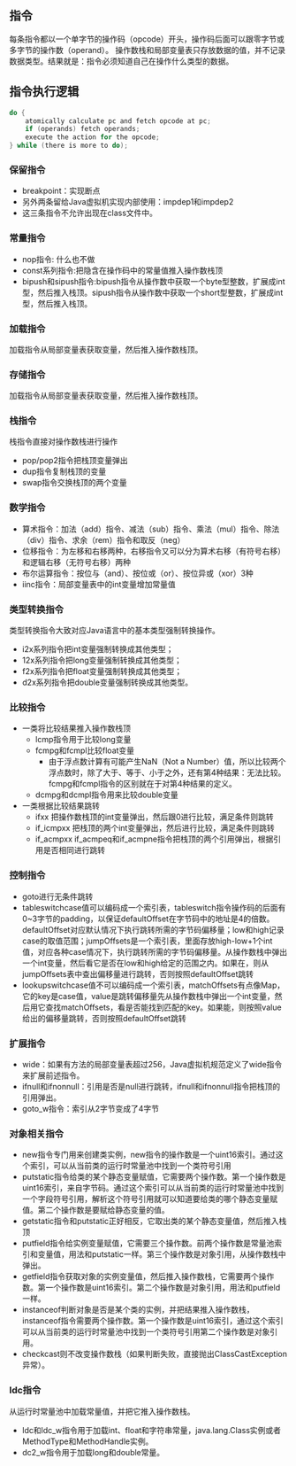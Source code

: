 ## 指令
每条指令都以一个单字节的操作码（opcode）开头，操作码后面可以跟零字节或多字节的操作数（operand）。
操作数栈和局部变量表只存放数据的值，并不记录数据类型。结果就是：指令必须知道自己在操作什么类型的数据。

## 指令执行逻辑
```c
do {
    atomically calculate pc and fetch opcode at pc;
    if (operands) fetch operands;
    execute the action for the opcode;
} while (there is more to do);
```
### 保留指令
- breakpoint：实现断点
- 另外两条留给Java虚拟机实现内部使用：impdep1和impdep2
- 这三条指令不允许出现在class文件中。

### 常量指令
- nop指令: 什么也不做
- const系列指令:把隐含在操作码中的常量值推入操作数栈顶
- bipush和sipush指令:bipush指令从操作数中获取一个byte型整数，扩展成int型，然后推入栈顶。sipush指令从操作数中获取一个short型整数，扩展成int型，然后推入栈顶。

### 加载指令
加载指令从局部变量表获取变量，然后推入操作数栈顶。

### 存储指令
加载指令从局部变量表获取变量，然后推入操作数栈顶。

### 栈指令
栈指令直接对操作数栈进行操作
- pop/pop2指令把栈顶变量弹出
- dup指令复制栈顶的变量
- swap指令交换栈顶的两个变量

### 数学指令
- 算术指令：加法（add）指令、减法（sub）指令、乘法（mul）指令、除法（div）指令、求余（rem）指令和取反（neg）
- 位移指令：为左移和右移两种，右移指令又可以分为算术右移（有符号右移）和逻辑右移（无符号右移）两种
- 布尔运算指令：按位与（and）、按位或（or）、按位异或（xor）3种
- iinc指令：局部变量表中的int变量增加常量值

### 类型转换指令
类型转换指令大致对应Java语言中的基本类型强制转换操作。
- i2x系列指令把int变量强制转换成其他类型；
- 12x系列指令把long变量强制转换成其他类型；
- f2x系列指令把float变量强制转换成其他类型；
- d2x系列指令把double变量强制转换成其他类型。

### 比较指令
- 一类将比较结果推入操作数栈顶
  - lcmp指令用于比较long变量
  - fcmpg和fcmpl比较float变量
    - 由于浮点数计算有可能产生NaN（Not a Number）值，所以比较两个浮点数时，除了大于、等于、小于之外，还有第4种结果：无法比较。fcmpg和fcmpl指令的区别就在于对第4种结果的定义。
  - dcmpg和dcmpl指令用来比较double变量
- 一类根据比较结果跳转
  - ifxx 把操作数栈顶的int变量弹出，然后跟0进行比较，满足条件则跳转
  - if_icmpxx 把栈顶的两个int变量弹出，然后进行比较，满足条件则跳转
  - if_acmpxx if_acmpeq和if_acmpne指令把栈顶的两个引用弹出，根据引用是否相同进行跳转

### 控制指令
- goto进行无条件跳转
- tableswitchcase值可以编码成一个索引表，tableswitch指令操作码的后面有0~3字节的padding，以保证defaultOffset在字节码中的地址是4的倍数。defaultOffset对应默认情况下执行跳转所需的字节码偏移量；low和high记录case的取值范围；jumpOffsets是一个索引表，里面存放high-low+1个int值，对应各种case情况下，执行跳转所需的字节码偏移量。从操作数栈中弹出一个int变量，然后看它是否在low和high给定的范围之内。如果在，则从jumpOffsets表中查出偏移量进行跳转，否则按照defaultOffset跳转
- lookupswitchcase值不可以编码成一个索引表，matchOffsets有点像Map，它的key是case值，value是跳转偏移量先从操作数栈中弹出一个int变量，然后用它查找matchOffsets，看是否能找到匹配的key。如果能，则按照value给出的偏移量跳转，否则按照defaultOffset跳转

### 扩展指令
- wide：如果有方法的局部变量表超过256，Java虚拟机规范定义了wide指令来扩展前述指令。
- ifnull和ifnonnull：引用是否是null进行跳转，ifnull和ifnonnull指令把栈顶的引用弹出。
- goto_w指令：索引从2字节变成了4字节

### 对象相关指令
- new指令专门用来创建类实例，new指令的操作数是一个uint16索引。通过这个索引，可以从当前类的运行时常量池中找到一个类符号引用
- putstatic指令给类的某个静态变量赋值，它需要两个操作数。第一个操作数是uint16索引，来自字节码。通过这个索引可以从当前类的运行时常量池中找到一个字段符号引用，解析这个符号引用就可以知道要给类的哪个静态变量赋值。第二个操作数是要赋给静态变量的值。
- getstatic指令和putstatic正好相反，它取出类的某个静态变量值，然后推入栈顶
- putfield指令给实例变量赋值，它需要三个操作数。前两个操作数是常量池索引和变量值，用法和putstatic一样。第三个操作数是对象引用，从操作数栈中弹出。
- getfield指令获取对象的实例变量值，然后推入操作数栈，它需要两个操作数。第一个操作数是uint16索引。第二个操作数是对象引用，用法和putfield一样。
- instanceof判断对象是否是某个类的实例，并把结果推入操作数栈，instanceof指令需要两个操作数。第一个操作数是uint16索引，通过这个索引可以从当前类的运行时常量池中找到一个类符号引用第二个操作数是对象引用。
- checkcast则不改变操作数栈（如果判断失败，直接抛出ClassCastException异常）。

### ldc指令
从运行时常量池中加载常量值，并把它推入操作数栈。
- ldc和ldc_w指令用于加载int、float和字符串常量，java.lang.Class实例或者MethodType和MethodHandle实例。
- dc2_w指令用于加载long和double常量。